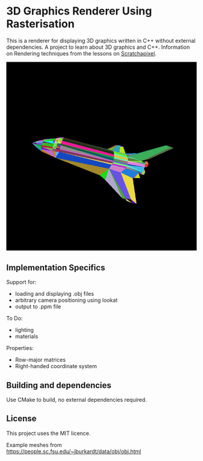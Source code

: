  
 # 3D Graphics Renderer Using Rasterisation

This is a renderer for displaying 3D graphics written in C++ without external dependencies. A project to learn about 3D graphics and C++. Information on Rendering techniques from the lessons on [Scratchapixel](https://www.scratchapixel.com/index.html).

![shuttle example](https://github.com/mpimblott/rasterization-renderer/blob/main/images/shuttle.png)

## Implementation Specifics

Support for:
 - loading and displaying .obj files
 - arbitrary camera positioning using lookat
 - output to .ppm file

To Do:
 - lighting
 - materials

Properties:
 - Row-major matrices
 - Right-handed coordinate system

## Building and dependencies

Use CMake to build, no external dependencies required.

## License

This project uses the MIT licence.

Example meshes from https://people.sc.fsu.edu/~jburkardt/data/obj/obj.html